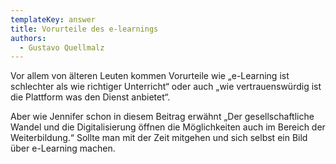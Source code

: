 ```yaml
---
templateKey: answer
title: Vorurteile des e-learnings
authors:
  - Gustavo Quellmalz
---
```

Vor allem von älteren Leuten kommen Vorurteile wie „e-Learning ist schlechter als wie richtiger Unterricht“ oder auch „wie vertrauenswürdig ist die Plattform was den Dienst anbietet“.

Aber wie Jennifer schon in diesem Beitrag erwähnt „Der gesellschaftliche Wandel und die Digitalisierung öffnen die Möglichkeiten auch im Bereich der Weiterbildung.“ Sollte man mit der Zeit mitgehen und sich selbst ein Bild über e-Learning machen.
